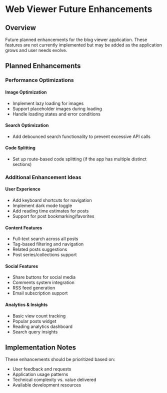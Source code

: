 # Web Viewer Future Enhancements

## Overview
Future planned enhancements for the blog viewer application. These features are not currently implemented but may be added as the application grows and user needs evolve.

## Planned Enhancements

### Performance Optimizations

#### Image Optimization
- Implement lazy loading for images
- Support placeholder images during loading
- Handle loading states and error conditions

#### Search Optimization
- Add debounced search functionality to prevent excessive API calls

#### Code Splitting
- Set up route-based code splitting (if the app has multiple distinct sections)

### Additional Enhancement Ideas

#### User Experience
- Add keyboard shortcuts for navigation
- Implement dark mode toggle
- Add reading time estimates for posts
- Support for post bookmarking/favorites

#### Content Features
- Full-text search across all posts
- Tag-based filtering and navigation
- Related posts suggestions
- Post series/collections support

#### Social Features
- Share buttons for social media
- Comments system integration
- RSS feed generation
- Email subscription support

#### Analytics & Insights
- Basic view count tracking
- Popular posts widget
- Reading analytics dashboard
- Search query insights

## Implementation Notes
These enhancements should be prioritized based on:
- User feedback and requests
- Application usage patterns
- Technical complexity vs. value delivered
- Available development resources